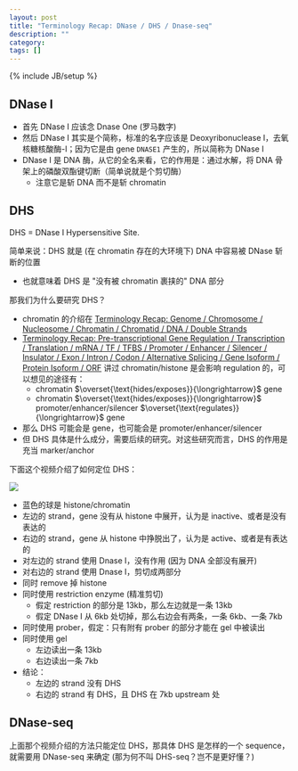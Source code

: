 ```yaml
---
layout: post
title: "Terminology Recap: DNase / DHS / Dnase-seq"
description: ""
category: 
tags: []
---
```

{% include JB/setup %}

## DNase I

- 首先 DNase I 应该念 Dnase One (罗马数字)
- 然后 DNase I 其实是个简称，标准的名字应该是 Deoxyribonuclease I，去氧核糖核酸酶-I；因为它是由 gene `DNASE1` 产生的，所以简称为 DNase I
- DNase I 是 DNA 酶，从它的全名来看，它的作用是：通过水解，将 DNA 骨架上的磷酸双酯键切断（简单说就是个剪切酶）
    - 注意它是斩 DNA 而不是斩 chromatin

## DHS

DHS = DNase I Hypersensitive Site. 

简单来说：DHS 就是 (在 chromatin 存在的大环境下) DNA 中容易被 DNase 斩断的位置

- 也就意味着 DHS 是 "没有被 chromatin 裹挟的" DNA 部分

那我们为什么要研究 DHS？

- chromatin 的介绍在 [Terminology Recap: Genome / Chromosome / Nucleosome / Chromatin / Chromatid / DNA / Double Strands](/biology/2018/11/05/terminology-recap-genome-dna-chromosome-chromatin-chromatid-double-strands)
- [Terminology Recap: Pre-transcriptional Gene Regulation / Transcription / Translation / mRNA / TF / TFBS / Promoter / Enhancer / Silencer / Insulator / Exon / Intron / Codon / Alternative Splicing / Gene Isoform / Protein Isoform / ORF](/biology/2018/11/06/terminology-recap-pre-transcriptional-gene-regulation-transcription-translation) 讲过 chromatin/histone 是会影响 regulation 的，可以想见的途径有：
    - chromatin $\overset{\text{hides/exposes}}{\longrightarrow}$ gene 
    - chromatin $\overset{\text{hides/exposes}}{\longrightarrow}$ promoter/enhancer/silencer $\overset{\text{regulates}}{\longrightarrow}$ gene
- 那么 DHS 可能会是 gene，也可能会是 promoter/enhancer/silencer
- 但 DHS 具体是什么成分，需要后续的研究。对这些研究而言，DHS 的作用是充当 marker/anchor

下面这个视频介绍了如何定位 DHS：

[![](https://farm2.staticflickr.com/1978/45558420181_11997d493c_z_d.jpg)](https://www.youtube.com/watch?v=es-SMWgX84w)

- 蓝色的球是 histone/chromatin
- 左边的 strand，gene 没有从 histone 中展开，认为是 inactive、或者是没有表达的
- 右边的 strand，gene 从 histone 中挣脱出了，认为是 active、或者是有表达的
- 对左边的 strand 使用 Dnase I，没有作用 (因为 DNA 全部没有展开)
- 对右边的 strand 使用 Dnase I，剪切成两部分
- 同时 remove 掉 histone
- 同时使用 restriction enzyme (精准剪切)
    - 假定 restriction 的部分是 13kb，那么左边就是一条 13kb
    - 假定 DNase I 从 6kb 处切掉，那么右边会有两条，一条 6kb、一条 7kb
- 同时使用 prober，假定：只有附有 prober 的部分才能在 gel 中被读出
- 同时使用 gel
    - 左边读出一条 13kb
    - 右边读出一条 7kb
- 结论：
    - 左边的 strand 没有 DHS
    - 右边的 strand 有 DHS，且 DHS 在 7kb upstream 处 

## DNase-seq

上面那个视频介绍的方法只能定位 DHS，那具体 DHS 是怎样的一个 sequence，就需要用 DNase-seq 来确定 (那为何不叫 DHS-seq？岂不是更好懂？)